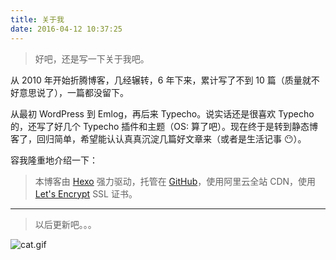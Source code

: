```yaml
---
title: 关于我
date: 2016-04-12 10:37:25
---
```


> 好吧，还是写一下关于我吧。

从 2010 年开始折腾博客，几经辗转，6 年下来，累计写了不到 10 篇（质量就不好意思说了），一篇都没留下。

从最初 WordPress 到 Emlog，再后来 Typecho。说实话还是很喜欢 Typecho 的，还写了好几个 Typecho 插件和主题（OS: 算了吧）。现在终于是转到静态博客了，回归简单，希望能认认真真沉淀几篇好文章来（或者是生活记事 😶）。

容我隆重地介绍一下：

> 本博客由 [Hexo](https://hexo.io/) 强力驱动，托管在 [GitHub](https://github.com/HyanCat/hyancat.github.io)，使用阿里云全站 CDN，使用 [Let's Encrypt](https://letsencrypt.org/) SSL 证书。

---

> 以后更新吧。。。

![cat.gif](https://pico.oss-cn-hangzhou.aliyuncs.com/ipic/2018-01-01-avatar.gif)
